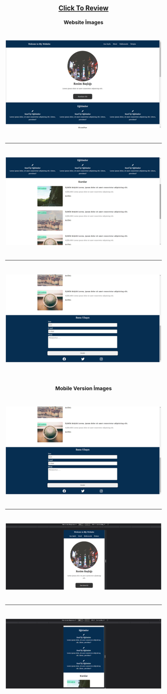 <h2 align="center"><a href="https://atifsimsek.github.io/html-css-js-projects/Html-Css-Js%20WebSite%20Project/06%20-%20Kurs%20Site/index.html#">Click To Review</a> </h2>

<h3 align="center">Website İmages</h3>
<br/>


<p align="center"><img  src="img/img-1.png"  width="500" ></p>

<br/>

---

<br/>

<p align="center"><img  src="img/img-2.png"  width="500" ></p>

<br/>

---

<br/>

<p align="center"><img src="img/img-3.png"  width="500" ></p>

<br/>
<br/>


<h3 align="center">Mobile Version İmages</h3>

<br/>

<p align="center"><img src="img/img-3.png"  width="500"></p>
<br/>

---

<br/>


<p align="center"><img src="img/img-4.png"  width="500"></p>
<br/>

---

<br/>


<p align="center"><img src="img/img-5.png"  width="500"></p>




